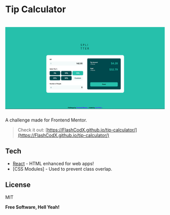 # Tip Calculator

# ![preview](./src/assets/screenshot.png)

A challenge made for Frontend Mentor.

> Check it out: [https://FlashCodX.github.io/tip-calculator/](https://FlashCodX.github.io/tip-calculator/)

## Tech

- [React] - HTML enhanced for web apps!
- [CSS Modules] - Used to prevent class overlap.

## License

MIT

**Free Software, Hell Yeah!**

[react]: https://reactjs.org/
